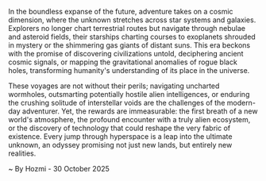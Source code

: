 
In the boundless expanse of the future, adventure takes on a cosmic dimension, where the unknown stretches across star systems and galaxies. Explorers no longer chart terrestrial routes but navigate through nebulae and asteroid fields, their starships charting courses to exoplanets shrouded in mystery or the shimmering gas giants of distant suns. This era beckons with the promise of discovering civilizations untold, deciphering ancient cosmic signals, or mapping the gravitational anomalies of rogue black holes, transforming humanity's understanding of its place in the universe.

These voyages are not without their perils; navigating uncharted wormholes, outsmarting potentially hostile alien intelligences, or enduring the crushing solitude of interstellar voids are the challenges of the modern-day adventurer. Yet, the rewards are immeasurable: the first breath of a new world's atmosphere, the profound encounter with a truly alien ecosystem, or the discovery of technology that could reshape the very fabric of existence. Every jump through hyperspace is a leap into the ultimate unknown, an odyssey promising not just new lands, but entirely new realities.

~ By Hozmi - 30 October 2025

